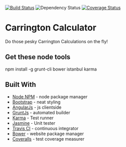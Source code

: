 [![Build Status](https://travis-ci.org/aowongster/carrington-calc-old.svg?branch=master)](https://travis-ci.org/aowongster/carrington-calc-old)
![Dependency Status](https://david-dm.org/aowongster/carrington-calc-old.svg)
[![Coverage Status](https://coveralls.io/repos/github/aowongster/carrington-calc-old/badge.svg?branch=master)](https://coveralls.io/github/aowongster/carrington-calc-old?branch=master)

# Carrington Calculator

Do those pesky Carrington Calculations on the fly!

## Get these node tools
  npm install -g grunt-cli bower istanbul karma

## Built With

* [Node NPM][0] - node package manager
* [Bootstrap][1] - neat styling
* [AngularJs][2] - js clientside
* [GruntJs][3] - automated builder
* [Karma][4] - Test runner
* [Jasmine][5] - Unit tester
* [Travis CI][6] - continuous integrator
* [Bower][7] - website package manager
* [Coveralls][8] - test coverage measurer

[0]: https://www.npmjs.com/
[1]: http://getbootstrap.com/
[2]: https://angularjs.org/
[3]: http://gruntjs.com/
[4]: http://karma-runner.github.io/
[5]: http://jasmine.github.io/
[6]: https://travis-ci.org/
[7]: http://bower.io/
[8]: https://coveralls.io/
